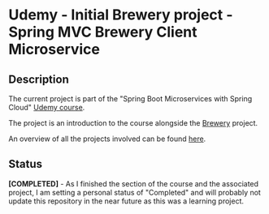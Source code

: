# Udemy - Initial Brewery project - Spring MVC Brewery Client Microservice
## Description
The current project is part of the "Spring Boot Microservices with Spring Cloud" [Udemy course](https://www.udemy.com/course/spring-boot-microservices-with-spring-cloud-beginner-to-guru/). 

The project is an introduction to the course alongside the [Brewery](https://github.com/mariamihai/udemy-sbm-brewery) project.

An overview of all the projects involved can be found [here](https://github.com/mariamihai/udemy-sbm-overview).

## Status
**[COMPLETED]** - As I finished the section of the course and the associated project, I am setting a personal status of "Completed" and will probably not update this repository in the near future as this was a learning project.
